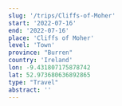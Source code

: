 ```yaml
---
slug: '/trips/Cliffs-of-Moher'
start: '2022-07-16'
end: '2022-07-16'
place: 'Cliffs of Moher'
level: 'Town'
province: "Burren"
country: 'Ireland'
lon: -9.431807175878742
lat: 52.973680636892865
type: "Travel"
abstract: ''
---
```


